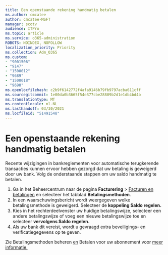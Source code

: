 ```yaml
---
title: Een openstaande rekening handmatig betalen
ms.author: cmcatee
author: cmcatee-MSFT
manager: scotv
audience: ITPro
ms.topic: article
ms.service: o365-administration
ROBOTS: NOINDEX, NOFOLLOW
localization_priority: Priority
ms.collection: Adm_O365
ms.custom:
- "9001506"
- "9147"
- "1500012"
- "9689"
- "1500018"
- "9690"
ms.openlocfilehash: c2b9f6142772f4afa9146b79fb9797acba611cff
ms.sourcegitcommit: 1e00da0b3665f54e377cbe28809b2d1e1db4bd4b
ms.translationtype: MT
ms.contentlocale: nl-NL
ms.lasthandoff: 03/30/2021
ms.locfileid: "51491548"
---
```

# <a name="manually-pay-an-outstanding-balance"></a>Een openstaande rekening handmatig betalen

Recente wijzigingen in bankreglementen voor automatische terugkerende transacties kunnen ervoor hebben gezorgd dat uw betaling is geweigerd door uw bank. Volg de onderstaande stappen om uw saldo handmatig te betalen.

1. Ga in het Beheercentrum naar de pagina **Facturering** > [Facturen en betalingen](https://go.microsoft.com/fwlink/p/?linkid=2018806) en selecteer het tabblad **Betalingsmethoden**.
2. In een waarschuwingsbericht wordt weergegeven welke betalingsmethode is geweigerd. Selecteer de **koppeling Saldo regelen.**
3. Kies in het rechterdeelvenster uw huidige betalingswijze, selecteer een andere betalingswijze of voeg een nieuwe betalingswijze toe en selecteer **vervolgens Saldo regelen.**
4. Als uw bank dit vereist, wordt u gevraagd extra beveiligings- en verificatiegegevens op te geven.

Zie Betalingsmethoden beheren [en](https://docs.microsoft.com/microsoft-365/commerce/billing-and-payments/manage-payment-methods) Betalen voor uw abonnement voor [meer informatie.](https://docs.microsoft.com/microsoft-365/commerce/billing-and-payments/pay-for-your-subscription)
